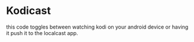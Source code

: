 # Kodicast

this code toggles between watching kodi on your android device or having it push it to the localcast app. 

